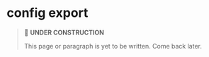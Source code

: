 # config export

> 🚧 **UNDER CONSTRUCTION**
>
> This page or paragraph is yet to be written. Come back later.
